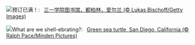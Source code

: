 ![](https://www.bing.com/th?id=OHR.TrinityDublin_ZH-CN7902993255_UHD.jpg&w=1000)预订已满！:&nbsp;&ensp;[三一学院图书馆，都柏林，爱尔兰 (© Lukas Bischoff/Getty Images)](https://www.bing.com/th?id=OHR.TrinityDublin_ZH-CN7902993255_UHD.jpg)
<br><br/>
![](https://www.bing.com/th?id=OHR.EarthDayTurtle_EN-US4769423754_UHD.jpg&w=1000)What are we shell-ebrating?:&nbsp;&ensp;[Green sea turtle, San Diego, California (© Ralph Pace/Minden Pictures)](https://www.bing.com/th?id=OHR.EarthDayTurtle_EN-US4769423754_UHD.jpg)
<br><br/>
